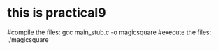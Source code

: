 # this is practical9
#compile the files: gcc main_stub.c  -o magicsquare
#execute the files: ./magicsquare

